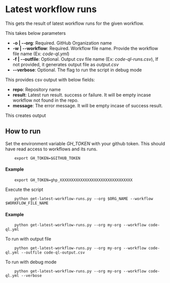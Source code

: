 # Latest workflow runs

This gets the result of latest workflow runs for the given workflow.

This takes below parameters
- **-o | --org**: Required. GitHub Organization name
- **-w | --workflow**: Required. Workflow file name. Provide the workflow file name (Ex: *code-ql.yml*)
- **-f | --outfile**: Optional. Output csv file name (Ex: *code-ql-runs.csv*), If not provided, it generates output file as *output.csv*
- **--verbose**: Optional. The flag to run the script in debug mode

This provides csv output with below fields:
- **repo**: Repository name
- **result**: Latest run result. success or failure. It will be empty incase workflow not found in the repo.
- **message**: The error message. It will be empty incase of success result.

This creates output
## How to run

Set the environment variable *GH_TOKEN* with your github token. This should have read access to workflows and its runs.
```
    export GH_TOKEN=$GITHUB_TOKEN
```
#### Example
```
    export GH_TOKEN=ghp_XXXXXXXXXXXXXXXXXXXXXXXXXXXXXXXX
```

Execute the script

```
    python get-latest-workflow-runs.py --org $ORG_NAME --workflow $WORKFLOW_FILE_NAME
```

#### Example
```
    python get-latest-workflow-runs.py --org my-org --workflow code-ql.yml
```
To run with output file
```
    python get-latest-workflow-runs.py --org my-org --workflow code-ql.yml --outfile code-ql-output.csv
```
To run with debug mode
```
    python get-latest-workflow-runs.py --org my-org --workflow code-ql.yml --verbose
```

